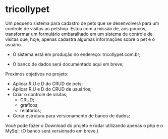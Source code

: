 # tricollypet
Um pequeno sistema para cadastro de pets que se desenvolverá para um controle de visitas ao petshop.
Estou com a missão de, aos poucos, transformar um formulário embaralhado em um sistema de controle de visitas que, hoje, 
 apenas cadastra algumas informações sobre o pet e o usuário.
 
 - O sistema está em produção no endereço: tricollypet.com.br;
 
 - O banco de dados será documentado aqui em breve;
 
Proximos objetivos no projeto:

  - Aplicar R,U e D do CRUD de pets;
  - Aplicar R,U e D do CRUD de usuários;
  - Criar o controle de visitas;
    - CRUD;
    - graficos;
    - relatórios;
  - Gerar estrutura para versionamento de banco de dados;
  
  
  Você pode fazer o Download do projeto e rodar utilizando apenas o php e o MySql;
  (O banco será versionado em breve.)
  
